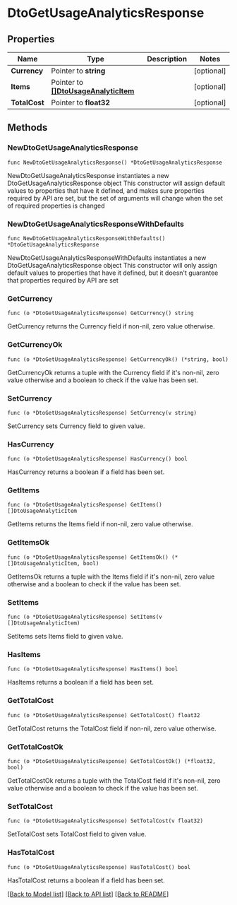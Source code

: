 # DtoGetUsageAnalyticsResponse

## Properties

Name | Type | Description | Notes
------------ | ------------- | ------------- | -------------
**Currency** | Pointer to **string** |  | [optional] 
**Items** | Pointer to [**[]DtoUsageAnalyticItem**](DtoUsageAnalyticItem.md) |  | [optional] 
**TotalCost** | Pointer to **float32** |  | [optional] 

## Methods

### NewDtoGetUsageAnalyticsResponse

`func NewDtoGetUsageAnalyticsResponse() *DtoGetUsageAnalyticsResponse`

NewDtoGetUsageAnalyticsResponse instantiates a new DtoGetUsageAnalyticsResponse object
This constructor will assign default values to properties that have it defined,
and makes sure properties required by API are set, but the set of arguments
will change when the set of required properties is changed

### NewDtoGetUsageAnalyticsResponseWithDefaults

`func NewDtoGetUsageAnalyticsResponseWithDefaults() *DtoGetUsageAnalyticsResponse`

NewDtoGetUsageAnalyticsResponseWithDefaults instantiates a new DtoGetUsageAnalyticsResponse object
This constructor will only assign default values to properties that have it defined,
but it doesn't guarantee that properties required by API are set

### GetCurrency

`func (o *DtoGetUsageAnalyticsResponse) GetCurrency() string`

GetCurrency returns the Currency field if non-nil, zero value otherwise.

### GetCurrencyOk

`func (o *DtoGetUsageAnalyticsResponse) GetCurrencyOk() (*string, bool)`

GetCurrencyOk returns a tuple with the Currency field if it's non-nil, zero value otherwise
and a boolean to check if the value has been set.

### SetCurrency

`func (o *DtoGetUsageAnalyticsResponse) SetCurrency(v string)`

SetCurrency sets Currency field to given value.

### HasCurrency

`func (o *DtoGetUsageAnalyticsResponse) HasCurrency() bool`

HasCurrency returns a boolean if a field has been set.

### GetItems

`func (o *DtoGetUsageAnalyticsResponse) GetItems() []DtoUsageAnalyticItem`

GetItems returns the Items field if non-nil, zero value otherwise.

### GetItemsOk

`func (o *DtoGetUsageAnalyticsResponse) GetItemsOk() (*[]DtoUsageAnalyticItem, bool)`

GetItemsOk returns a tuple with the Items field if it's non-nil, zero value otherwise
and a boolean to check if the value has been set.

### SetItems

`func (o *DtoGetUsageAnalyticsResponse) SetItems(v []DtoUsageAnalyticItem)`

SetItems sets Items field to given value.

### HasItems

`func (o *DtoGetUsageAnalyticsResponse) HasItems() bool`

HasItems returns a boolean if a field has been set.

### GetTotalCost

`func (o *DtoGetUsageAnalyticsResponse) GetTotalCost() float32`

GetTotalCost returns the TotalCost field if non-nil, zero value otherwise.

### GetTotalCostOk

`func (o *DtoGetUsageAnalyticsResponse) GetTotalCostOk() (*float32, bool)`

GetTotalCostOk returns a tuple with the TotalCost field if it's non-nil, zero value otherwise
and a boolean to check if the value has been set.

### SetTotalCost

`func (o *DtoGetUsageAnalyticsResponse) SetTotalCost(v float32)`

SetTotalCost sets TotalCost field to given value.

### HasTotalCost

`func (o *DtoGetUsageAnalyticsResponse) HasTotalCost() bool`

HasTotalCost returns a boolean if a field has been set.


[[Back to Model list]](../README.md#documentation-for-models) [[Back to API list]](../README.md#documentation-for-api-endpoints) [[Back to README]](../README.md)


